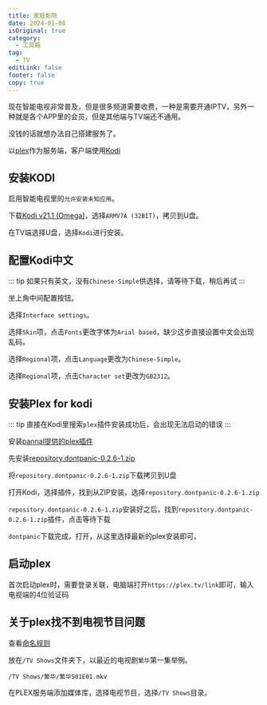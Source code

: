 ```yaml
---
title: 家庭影院
date: 2024-01-08
isOriginal: true
category:
  - 工具箱
tag:
  - TV
editLink: false
footer: false
copy: true
---
```


现在智能电视非常普及，但是很多频道需要收费，一种是需要开通IPTV，另外一种就是各个APP里的会员，但是其他端与TV端还不通用。

没钱的话就想办法自己搭建服务了。

以[plex](plex.md)作为服务端，客户端使用[Kodi](https://kodi.tv/)

## 安装KODI

启用智能电视里的`允许安装未知应用`。

下载[Kodi v21.1 (Omega)](https://kodi.tv/download/android/)，选择`ARMV7A (32BIT)`，拷贝到U盘。

在TV端选择U盘，选择`Kodi`进行安装。

## 配置Kodi中文

::: tip
如果只有英文，没有`Chinese-Simple`供选择，请等待下载，稍后再试
:::

坐上角中间配置按钮。

选择`Interface settings`。

选择`Skin`项，点击`Fonts`更改字体为`Arial based`，缺少这步直接设置中文会出现乱码。

选择`Regional`项，点击`Language`更改为`Chinese-Simple`。

选择`Regional`项，点击`Character set`更改为`GB2312`。

## 安装Plex for kodi

::: tip
直接在Kodi里搜索`plex`插件安装成功后，会出现无法启动的错误
:::

安装[pannal提供的plex插件](https://github.com/pannal/plex-for-kodi/blob/master/README.md)

先安装[repository.dontpanic-0.2.6-1.zip](https://pannal.github.io/dontpanickodi/)

将`repository.dontpanic-0.2.6-1.zip`下载拷贝到U盘

打开Kodi，选择插件，找到从ZIP安装，选择`repository.dontpanic-0.2.6-1.zip`

`repository.dontpanic-0.2.6-1.zip`安装好之后，找到`repository.dontpanic-0.2.6-1.zip`插件，点击等待下载

`dontpanic`下载完成，打开，从这里选择最新的plex安装即可。

## 启动plex

首次启动plex时，需要登录关联，电脑端打开`https://plex.tv/link`即可，输入电视端的4位验证码

## 关于plex找不到电视节目问题

查看[命名规则](https://support.plex.tv/articles/naming-and-organizing-your-movie-media-files/)

放在`/TV Shows`文件夹下，以最近的电视剧`繁华`第一集举例。

`/TV Shows/繁华/繁华S01E01.mkv`

在PLEX服务端添加媒体库，选择电视节目，选择`/TV Shows`目录。